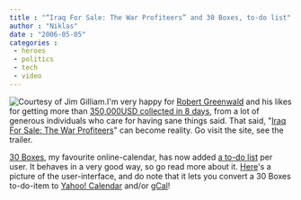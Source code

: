 ```yaml
---
title : "“Iraq For Sale: The War Profiteers” and 30 Boxes, to-do list"
author : "Niklas"
date : "2006-05-05"
categories : 
 - heroes
 - politics
 - tech
 - video
---
```


![Courtesy of Jim Gilliam.](https://niklasblog.com/wp-content/2006-05-05-therm_explode.gif)I'm very happy for [Robert Greenwald](http://www.robertgreenwald.org) and his likes for getting more than [350,000USD collected in 8 days](http://www.jimgilliam.com/2006/05/iraq_for_sale_fundraising_a_total_blowout.php), from a lot of generous individuals who care for having sane things said. That said, "[Iraq For Sale: The War Profiteers](http://iraqforsale.org)" can become reality. Go visit the site, see the trailer.

[30 Boxes](http://30boxes.com), my favourite online-calendar, has now added [a to-do list](http://30boxes.com/blog/index.php/2006/05/04/30-boxes-adds-taggable-to-do-lists-for-gtd) per user. It behaves in a very good way, so go read more about it. [Here](http://static.flickr.com/51/140500010_6ed01f3cdc_o.jpg "It even lets you in on Yahoo! Calendar and gCal.")'s a picture of the user-interface, and do note that it lets you convert a 30 Boxes to-do-item to [Yahoo! Calendar](http://calendar.yahoo.com) and/or [gCal](http://calendar.google.com)!
